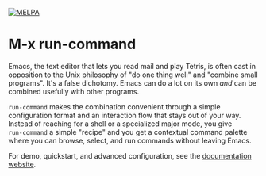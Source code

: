 [![MELPA](https://melpa.org/packages/run-command-badge.svg)](https://melpa.org/#/run-command)

# M-x run-command

Emacs, the text editor that lets you read mail and play Tetris, is often cast in opposition to the Unix philosophy of "do one thing well" and "combine small programs". It's a false dichotomy. Emacs can do a lot on its own _and_ can be combined usefully with other programs.

`run‑command` makes the combination convenient through a simple configuration format and an interaction flow that stays out of your way. Instead of reaching for a shell or a specialized major mode, you give `run‑command` a simple "recipe" and you get a contextual command palette where you can browse, select, and run commands without leaving Emacs.

For demo, quickstart, and advanced configuration, see the [documentation website](bard.github.io/emacs-run-command).
